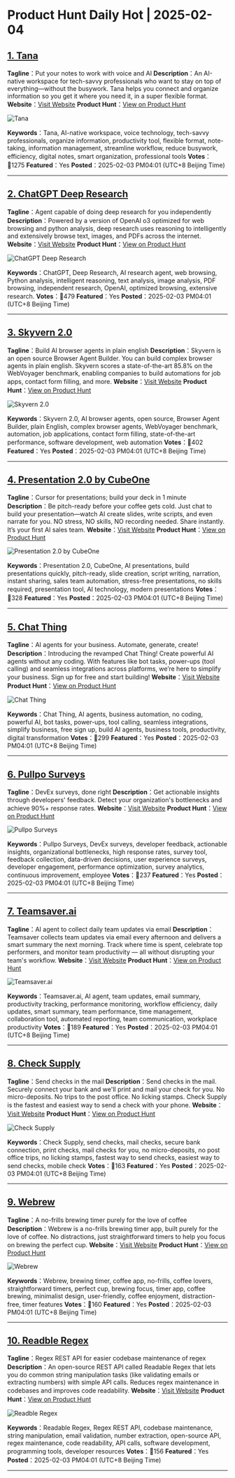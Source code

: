 # Product Hunt Daily Hot | 2025-02-04

## [1. Tana](https://www.producthunt.com/posts/tana-2?utm_campaign=producthunt-api&utm_medium=api-v2&utm_source=Application%3A+phtrends+%28ID%3A+147529%29)
**Tagline**：Put your notes to work with voice and AI
**Description**：An AI-native workspace for tech-savvy professionals who want to stay on top of everything—without the busywork. Tana helps you connect and organize information so you get it where you need it, in a super flexible format.
**Website**：[Visit Website](https://www.producthunt.com/r/WQJ2ZKEGODBLOK?utm_campaign=producthunt-api&utm_medium=api-v2&utm_source=Application%3A+phtrends+%28ID%3A+147529%29)
**Product Hunt**：[View on Product Hunt](https://www.producthunt.com/posts/tana-2?utm_campaign=producthunt-api&utm_medium=api-v2&utm_source=Application%3A+phtrends+%28ID%3A+147529%29)

![Tana](https://ph-files.imgix.net/afc62af7-e842-4855-b617-6b0175dd0b0e.png?auto=format&fit=crop&frame=1&h=512&w=1024)

**Keywords**：Tana, AI-native workspace, voice technology, tech-savvy professionals, organize information, productivity tool, flexible format, note-taking, information management, streamline workflow, reduce busywork, efficiency, digital notes, smart organization, professional tools
**Votes**：🔺1275
**Featured**：Yes
**Posted**：2025-02-03 PM04:01 (UTC+8 Beijing Time)

---

## [2. ChatGPT Deep Research](https://www.producthunt.com/posts/chatgpt-deep-research?utm_campaign=producthunt-api&utm_medium=api-v2&utm_source=Application%3A+phtrends+%28ID%3A+147529%29)
**Tagline**：Agent capable of doing deep research for you independently
**Description**：Powered by a version of OpenAI o3 optimized for web browsing and python analysis, deep research uses reasoning to intelligently and extensively browse text, images, and PDFs across the internet.
**Website**：[Visit Website](https://www.producthunt.com/r/IZLZ436GTQEYAT?utm_campaign=producthunt-api&utm_medium=api-v2&utm_source=Application%3A+phtrends+%28ID%3A+147529%29)
**Product Hunt**：[View on Product Hunt](https://www.producthunt.com/posts/chatgpt-deep-research?utm_campaign=producthunt-api&utm_medium=api-v2&utm_source=Application%3A+phtrends+%28ID%3A+147529%29)

![ChatGPT Deep Research](https://ph-files.imgix.net/9d535605-c043-481d-a8d8-8b7428152b55.jpeg?auto=format&fit=crop&frame=1&h=512&w=1024)

**Keywords**：ChatGPT, Deep Research, AI research agent, web browsing, Python analysis, intelligent reasoning, text analysis, image analysis, PDF browsing, independent research, OpenAI, optimized browsing, extensive research.
**Votes**：🔺479
**Featured**：Yes
**Posted**：2025-02-03 PM04:01 (UTC+8 Beijing Time)

---

## [3. Skyvern 2.0](https://www.producthunt.com/posts/skyvern-2-0?utm_campaign=producthunt-api&utm_medium=api-v2&utm_source=Application%3A+phtrends+%28ID%3A+147529%29)
**Tagline**：Build AI browser agents in plain english
**Description**：Skyvern is an open source Browser Agent Builder. You can build complex browser agents in plain english. Skyvern scores a state-of-the-art 85.8% on the WebVoyager benchmark, enabling companies to build automations for job apps, contact form filling, and more.
**Website**：[Visit Website](https://www.producthunt.com/r/2HG5FC6WWHLGJ4?utm_campaign=producthunt-api&utm_medium=api-v2&utm_source=Application%3A+phtrends+%28ID%3A+147529%29)
**Product Hunt**：[View on Product Hunt](https://www.producthunt.com/posts/skyvern-2-0?utm_campaign=producthunt-api&utm_medium=api-v2&utm_source=Application%3A+phtrends+%28ID%3A+147529%29)

![Skyvern 2.0](https://ph-files.imgix.net/2624afe9-5add-4003-b395-84e0622d85cc.png?auto=format&fit=crop&frame=1&h=512&w=1024)

**Keywords**：Skyvern 2.0, AI browser agents, open source, Browser Agent Builder, plain English, complex browser agents, WebVoyager benchmark, automation, job applications, contact form filling, state-of-the-art performance, software development, web automation
**Votes**：🔺402
**Featured**：Yes
**Posted**：2025-02-03 PM04:01 (UTC+8 Beijing Time)

---

## [4. Presentation 2.0 by CubeOne](https://www.producthunt.com/posts/presentation-2-0-by-cubeone?utm_campaign=producthunt-api&utm_medium=api-v2&utm_source=Application%3A+phtrends+%28ID%3A+147529%29)
**Tagline**：Cursor for presentations; build your deck in 1 minute
**Description**：Be pitch-ready before your coffee gets cold. Just chat to build your presentation—watch AI create slides, write scripts, and even narrate for you. NO stress, NO skills, NO recording needed. Share instantly. It’s your first AI sales team.
**Website**：[Visit Website](https://www.producthunt.com/r/D2OTZWRNC2ACMC?utm_campaign=producthunt-api&utm_medium=api-v2&utm_source=Application%3A+phtrends+%28ID%3A+147529%29)
**Product Hunt**：[View on Product Hunt](https://www.producthunt.com/posts/presentation-2-0-by-cubeone?utm_campaign=producthunt-api&utm_medium=api-v2&utm_source=Application%3A+phtrends+%28ID%3A+147529%29)

![Presentation 2.0 by CubeOne](https://ph-files.imgix.net/829d64af-224e-4746-9765-412bd2da4618.png?auto=format&fit=crop&frame=1&h=512&w=1024)

**Keywords**：Presentation 2.0, CubeOne, AI presentations, build presentations quickly, pitch-ready, slide creation, script writing, narration, instant sharing, sales team automation, stress-free presentations, no skills required, presentation tool, AI technology, modern presentations
**Votes**：🔺328
**Featured**：Yes
**Posted**：2025-02-03 PM04:01 (UTC+8 Beijing Time)

---

## [5. Chat Thing](https://www.producthunt.com/posts/chat-thing-2?utm_campaign=producthunt-api&utm_medium=api-v2&utm_source=Application%3A+phtrends+%28ID%3A+147529%29)
**Tagline**：AI agents for your business. Automate, generate, create!
**Description**：Introducing the revamped Chat Thing! Create powerful AI agents without any coding. With features like bot tasks, power-ups (tool calling) and seamless integrations across platforms, we’re here to simplify your business. Sign up for free and start building!
**Website**：[Visit Website](https://www.producthunt.com/r/TKL4QK3CWYVIID?utm_campaign=producthunt-api&utm_medium=api-v2&utm_source=Application%3A+phtrends+%28ID%3A+147529%29)
**Product Hunt**：[View on Product Hunt](https://www.producthunt.com/posts/chat-thing-2?utm_campaign=producthunt-api&utm_medium=api-v2&utm_source=Application%3A+phtrends+%28ID%3A+147529%29)

![Chat Thing](https://ph-files.imgix.net/85962c3b-c3a1-4136-bcdb-d2173d508602.png?auto=format&fit=crop&frame=1&h=512&w=1024)

**Keywords**：Chat Thing, AI agents, business automation, no coding, powerful AI, bot tasks, power-ups, tool calling, seamless integrations, simplify business, free sign up, build AI agents, business tools, productivity, digital transformation
**Votes**：🔺299
**Featured**：Yes
**Posted**：2025-02-03 PM04:01 (UTC+8 Beijing Time)

---

## [6. Pullpo Surveys](https://www.producthunt.com/posts/pullpo-surveys?utm_campaign=producthunt-api&utm_medium=api-v2&utm_source=Application%3A+phtrends+%28ID%3A+147529%29)
**Tagline**：DevEx surveys, done right
**Description**：Get actionable insights through developers' feedback. Detect your organization's bottlenecks and achieve 90%+ response rates.
**Website**：[Visit Website](https://www.producthunt.com/r/EWH3OZGNNMPIN5?utm_campaign=producthunt-api&utm_medium=api-v2&utm_source=Application%3A+phtrends+%28ID%3A+147529%29)
**Product Hunt**：[View on Product Hunt](https://www.producthunt.com/posts/pullpo-surveys?utm_campaign=producthunt-api&utm_medium=api-v2&utm_source=Application%3A+phtrends+%28ID%3A+147529%29)

![Pullpo Surveys](https://ph-files.imgix.net/a5a1a7fe-a9ca-4c7e-8e97-e9e5b793b840.png?auto=format&fit=crop&frame=1&h=512&w=1024)

**Keywords**：Pullpo Surveys, DevEx surveys, developer feedback, actionable insights, organizational bottlenecks, high response rates, survey tool, feedback collection, data-driven decisions, user experience surveys, developer engagement, performance optimization, survey analytics, continuous improvement, employee
**Votes**：🔺237
**Featured**：Yes
**Posted**：2025-02-03 PM04:01 (UTC+8 Beijing Time)

---

## [7. Teamsaver.ai](https://www.producthunt.com/posts/teamsaver-ai?utm_campaign=producthunt-api&utm_medium=api-v2&utm_source=Application%3A+phtrends+%28ID%3A+147529%29)
**Tagline**：AI agent to collect daily team updates via email
**Description**：Teamsaver collects team updates via email every afternoon and delivers a smart summary the next morning. Track where time is spent, celebrate top performers, and monitor team productivity — all without disrupting your team's workflow.
**Website**：[Visit Website](https://www.producthunt.com/r/YKGDXWVDKOCLJ4?utm_campaign=producthunt-api&utm_medium=api-v2&utm_source=Application%3A+phtrends+%28ID%3A+147529%29)
**Product Hunt**：[View on Product Hunt](https://www.producthunt.com/posts/teamsaver-ai?utm_campaign=producthunt-api&utm_medium=api-v2&utm_source=Application%3A+phtrends+%28ID%3A+147529%29)

![Teamsaver.ai](https://ph-files.imgix.net/fefba869-0eea-4167-882b-f2cd72ad79b0.png?auto=format&fit=crop&frame=1&h=512&w=1024)

**Keywords**：Teamsaver.ai, AI agent, team updates, email summary, productivity tracking, performance monitoring, workflow efficiency, daily updates, smart summary, team performance, time management, collaboration tool, automated reporting, team communication, workplace productivity
**Votes**：🔺189
**Featured**：Yes
**Posted**：2025-02-03 PM04:01 (UTC+8 Beijing Time)

---

## [8. Check Supply](https://www.producthunt.com/posts/check-supply?utm_campaign=producthunt-api&utm_medium=api-v2&utm_source=Application%3A+phtrends+%28ID%3A+147529%29)
**Tagline**：Send checks in the mail
**Description**：Send checks in the mail. Securely connect your bank and we'll print and mail your check for you. No micro-deposits. No trips to the post office. No licking stamps. Check Supply is the fastest and easiest way to send a check with your phone.
**Website**：[Visit Website](https://www.producthunt.com/r/PYRHACVW22IU7L?utm_campaign=producthunt-api&utm_medium=api-v2&utm_source=Application%3A+phtrends+%28ID%3A+147529%29)
**Product Hunt**：[View on Product Hunt](https://www.producthunt.com/posts/check-supply?utm_campaign=producthunt-api&utm_medium=api-v2&utm_source=Application%3A+phtrends+%28ID%3A+147529%29)

![Check Supply](https://ph-files.imgix.net/f42005b0-b018-4293-a171-2d280200fa8e.png?auto=format&fit=crop&frame=1&h=512&w=1024)

**Keywords**：Check Supply, send checks, mail checks, secure bank connection, print checks, mail checks for you, no micro-deposits, no post office trips, no licking stamps, fastest way to send checks, easiest way to send checks, mobile check
**Votes**：🔺163
**Featured**：Yes
**Posted**：2025-02-03 PM04:01 (UTC+8 Beijing Time)

---

## [9. Webrew](https://www.producthunt.com/posts/webrew?utm_campaign=producthunt-api&utm_medium=api-v2&utm_source=Application%3A+phtrends+%28ID%3A+147529%29)
**Tagline**：A no-frills brewing timer purely for the love of coffee
**Description**：Webrew is a no-frills brewing timer app, built purely for the love of coffee. No distractions, just straightforward timers to help you focus on brewing the perfect cup.
**Website**：[Visit Website](https://www.producthunt.com/r/IGNFGORIFARL52?utm_campaign=producthunt-api&utm_medium=api-v2&utm_source=Application%3A+phtrends+%28ID%3A+147529%29)
**Product Hunt**：[View on Product Hunt](https://www.producthunt.com/posts/webrew?utm_campaign=producthunt-api&utm_medium=api-v2&utm_source=Application%3A+phtrends+%28ID%3A+147529%29)

![Webrew](https://ph-files.imgix.net/d693bffa-b8ae-4016-a74c-4faf1eb47165.png?auto=format&fit=crop&frame=1&h=512&w=1024)

**Keywords**：Webrew, brewing timer, coffee app, no-frills, coffee lovers, straightforward timers, perfect cup, brewing focus, timer app, coffee brewing, minimalist design, user-friendly, coffee enjoyment, distraction-free, timer features
**Votes**：🔺160
**Featured**：Yes
**Posted**：2025-02-03 PM04:01 (UTC+8 Beijing Time)

---

## [10. Readble Regex](https://www.producthunt.com/posts/readble-regex?utm_campaign=producthunt-api&utm_medium=api-v2&utm_source=Application%3A+phtrends+%28ID%3A+147529%29)
**Tagline**：Regex REST API for easier codebase maintenance of regex
**Description**：An open-source REST API called Readable Regex that lets you do common string manipulation tasks (like validating emails or extracting numbers) with simple API calls. Reduces regex maintenance in codebases and improves code readability.
**Website**：[Visit Website](https://www.producthunt.com/r/6ULXI7MIR36NKR?utm_campaign=producthunt-api&utm_medium=api-v2&utm_source=Application%3A+phtrends+%28ID%3A+147529%29)
**Product Hunt**：[View on Product Hunt](https://www.producthunt.com/posts/readble-regex?utm_campaign=producthunt-api&utm_medium=api-v2&utm_source=Application%3A+phtrends+%28ID%3A+147529%29)

![Readble Regex](https://ph-files.imgix.net/ad79fe97-2b9d-4ae1-9780-53677a661587.png?auto=format&fit=crop&frame=1&h=512&w=1024)

**Keywords**：Readable Regex, Regex REST API, codebase maintenance, string manipulation, email validation, number extraction, open-source API, regex maintenance, code readability, API calls, software development, programming tools, developer resources
**Votes**：🔺156
**Featured**：Yes
**Posted**：2025-02-03 PM04:01 (UTC+8 Beijing Time)

---

